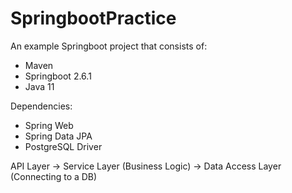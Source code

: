# SpringbootPractice

An example Springboot project that consists of:

- Maven
- Springboot 2.6.1
- Java 11

Dependencies:
- Spring Web
- Spring Data JPA
- PostgreSQL Driver

API Layer -> Service Layer (Business Logic) -> Data Access Layer (Connecting to a DB)